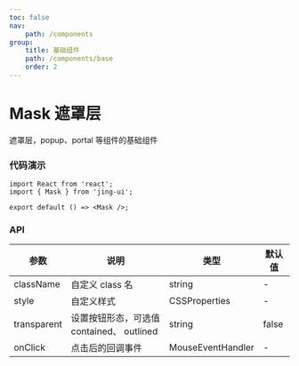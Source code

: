 ```yaml
---
toc: false
nav:
    path: /components
group:
    title: 基础组件
    path: /components/base
    order: 2
---
```


# Mask 遮罩层

遮罩层，popup、portal 等组件的基础组件

### 代码演示

```tsx
import React from 'react';
import { Mask } from 'jing-ui';

export default () => <Mask />;
```

### API

| 参数        | 说明                                      | 类型              | 默认值 |
| ----------- | ----------------------------------------- | ----------------- | ------ |
| className   | 自定义 class 名                           | string            | -      |
| style       | 自定义样式                                | CSSProperties     | -      |
| transparent | 设置按钮形态，可选值 contained、 outlined | string            | false  |
| onClick     | 点击后的回调事件                          | MouseEventHandler | -      |
